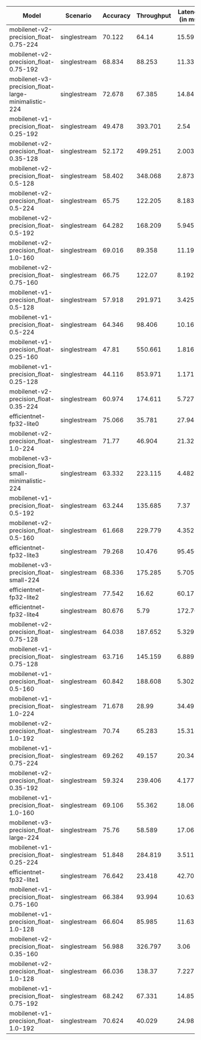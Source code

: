 | Model                                               | Scenario     |   Accuracy |   Throughput |   Latency (in ms) |
|-----------------------------------------------------|--------------|------------|--------------|-------------------|
| mobilenet-v2-precision_float-0.75-224               | singlestream |     70.122 |       64.14  |            15.591 |
| mobilenet-v2-precision_float-0.75-192               | singlestream |     68.834 |       88.253 |            11.331 |
| mobilenet-v3-precision_float-large-minimalistic-224 | singlestream |     72.678 |       67.385 |            14.84  |
| mobilenet-v1-precision_float-0.25-192               | singlestream |     49.478 |      393.701 |             2.54  |
| mobilenet-v2-precision_float-0.35-128               | singlestream |     52.172 |      499.251 |             2.003 |
| mobilenet-v2-precision_float-0.5-128                | singlestream |     58.402 |      348.068 |             2.873 |
| mobilenet-v2-precision_float-0.5-224                | singlestream |     65.75  |      122.205 |             8.183 |
| mobilenet-v2-precision_float-0.5-192                | singlestream |     64.282 |      168.209 |             5.945 |
| mobilenet-v2-precision_float-1.0-160                | singlestream |     69.016 |       89.358 |            11.191 |
| mobilenet-v2-precision_float-0.75-160               | singlestream |     66.75  |      122.07  |             8.192 |
| mobilenet-v1-precision_float-0.5-128                | singlestream |     57.918 |      291.971 |             3.425 |
| mobilenet-v1-precision_float-0.5-224                | singlestream |     64.346 |       98.406 |            10.162 |
| mobilenet-v1-precision_float-0.25-160               | singlestream |     47.81  |      550.661 |             1.816 |
| mobilenet-v1-precision_float-0.25-128               | singlestream |     44.116 |      853.971 |             1.171 |
| mobilenet-v2-precision_float-0.35-224               | singlestream |     60.974 |      174.611 |             5.727 |
| efficientnet-fp32-lite0                             | singlestream |     75.066 |       35.781 |            27.948 |
| mobilenet-v2-precision_float-1.0-224                | singlestream |     71.77  |       46.904 |            21.32  |
| mobilenet-v3-precision_float-small-minimalistic-224 | singlestream |     63.332 |      223.115 |             4.482 |
| mobilenet-v1-precision_float-0.5-192                | singlestream |     63.244 |      135.685 |             7.37  |
| mobilenet-v2-precision_float-0.5-160                | singlestream |     61.668 |      229.779 |             4.352 |
| efficientnet-fp32-lite3                             | singlestream |     79.268 |       10.476 |            95.456 |
| mobilenet-v3-precision_float-small-224              | singlestream |     68.336 |      175.285 |             5.705 |
| efficientnet-fp32-lite2                             | singlestream |     77.542 |       16.62  |            60.17  |
| efficientnet-fp32-lite4                             | singlestream |     80.676 |        5.79  |           172.707 |
| mobilenet-v2-precision_float-0.75-128               | singlestream |     64.038 |      187.652 |             5.329 |
| mobilenet-v1-precision_float-0.75-128               | singlestream |     63.716 |      145.159 |             6.889 |
| mobilenet-v1-precision_float-0.5-160                | singlestream |     60.842 |      188.608 |             5.302 |
| mobilenet-v1-precision_float-1.0-224                | singlestream |     71.678 |       28.99  |            34.495 |
| mobilenet-v2-precision_float-1.0-192                | singlestream |     70.74  |       65.283 |            15.318 |
| mobilenet-v1-precision_float-0.75-224               | singlestream |     69.262 |       49.157 |            20.343 |
| mobilenet-v2-precision_float-0.35-192               | singlestream |     59.324 |      239.406 |             4.177 |
| mobilenet-v1-precision_float-1.0-160                | singlestream |     69.106 |       55.362 |            18.063 |
| mobilenet-v3-precision_float-large-224              | singlestream |     75.76  |       58.589 |            17.068 |
| mobilenet-v1-precision_float-0.25-224               | singlestream |     51.848 |      284.819 |             3.511 |
| efficientnet-fp32-lite1                             | singlestream |     76.642 |       23.418 |            42.703 |
| mobilenet-v1-precision_float-0.75-160               | singlestream |     66.384 |       93.994 |            10.639 |
| mobilenet-v1-precision_float-1.0-128                | singlestream |     66.604 |       85.985 |            11.63  |
| mobilenet-v2-precision_float-0.35-160               | singlestream |     56.988 |      326.797 |             3.06  |
| mobilenet-v2-precision_float-1.0-128                | singlestream |     66.036 |      138.37  |             7.227 |
| mobilenet-v1-precision_float-0.75-192               | singlestream |     68.242 |       67.331 |            14.852 |
| mobilenet-v1-precision_float-1.0-192                | singlestream |     70.624 |       40.029 |            24.982 |